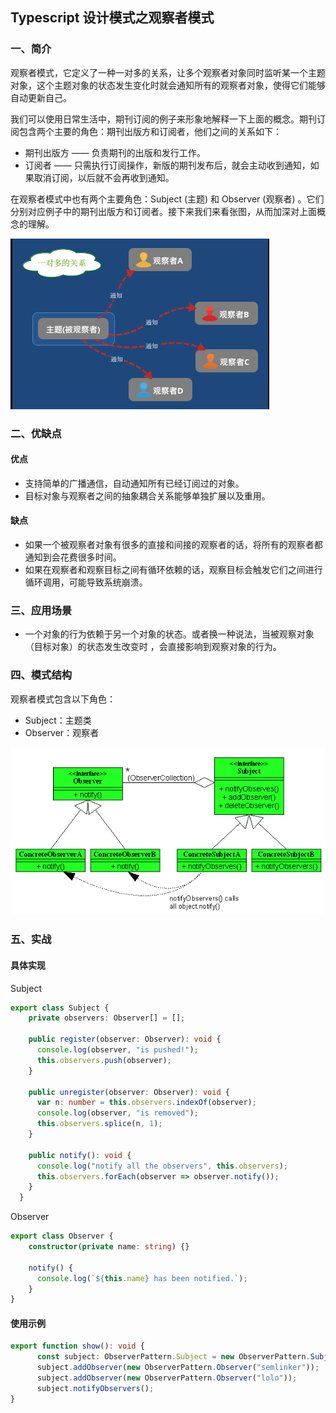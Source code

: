 ## Typescript 设计模式之观察者模式

### 一、简介

观察者模式，它定义了一种一对多的关系，让多个观察者对象同时监听某一个主题对象，这个主题对象的状态发生变化时就会通知所有的观察者对象，使得它们能够自动更新自己。

我们可以使用日常生活中，期刊订阅的例子来形象地解释一下上面的概念。期刊订阅包含两个主要的角色：期刊出版方和订阅者，他们之间的关系如下：

- 期刊出版方 —— 负责期刊的出版和发行工作。
- 订阅者 —— 只需执行订阅操作，新版的期刊发布后，就会主动收到通知，如果取消订阅，以后就不会再收到通知。

在观察者模式中也有两个主要角色：Subject (主题) 和 Observer (观察者) 。它们分别对应例子中的期刊出版方和订阅者。接下来我们来看张图，从而加深对上面概念的理解。

![观察者模式](./observer-pattern.png)

### 二、优缺点

#### 优点

- 支持简单的广播通信，自动通知所有已经订阅过的对象。
- 目标对象与观察者之间的抽象耦合关系能够单独扩展以及重用。

#### 缺点

- 如果一个被观察者对象有很多的直接和间接的观察者的话，将所有的观察者都通知到会花费很多时间。
- 如果在观察者和观察目标之间有循环依赖的话，观察目标会触发它们之间进行循环调用，可能导致系统崩溃。

### 三、应用场景

- 一个对象的行为依赖于另一个对象的状态。或者换一种说法，当被观察对象（目标对象）的状态发生改变时 ，会直接影响到观察对象的行为。

### 四、模式结构

观察者模式包含以下角色：

* Subject：主题类
* Observer：观察者

![observer-pattern-class-diagram](observer-pattern-class-diagram.png)

### 五、实战

#### 具体实现

Subject

```typescript
export class Subject {
    private observers: Observer[] = [];

    public register(observer: Observer): void {
      console.log(observer, "is pushed!");
      this.observers.push(observer);
    }

    public unregister(observer: Observer): void {
      var n: number = this.observers.indexOf(observer);
      console.log(observer, "is removed");
      this.observers.splice(n, 1);
    }

    public notify(): void {
      console.log("notify all the observers", this.observers);
      this.observers.forEach(observer => observer.notify());
    }
  }
```

Observer

```typescript
export class Observer {
    constructor(private name: string) {}

    notify() {
      console.log(`${this.name} has been notified.`);
    }
}
```

#### 使用示例

```typescript
export function show(): void {
      const subject: ObserverPattern.Subject = new ObserverPattern.Subject();
      subject.addObserver(new ObserverPattern.Observer("semlinker"));
      subject.addObserver(new ObserverPattern.Observer("lolo"));
      subject.notifyObservers();
}
```